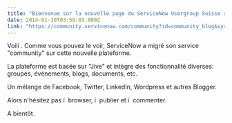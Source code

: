 ```yaml
---
title: "Bienvenue sur la nouvelle page du ServiceNow Usergroup Suisse romande sur community"
date: 2014-01-30T03:59:03.000Z
link: "https://community.servicenow.com/community?id=community_blog&sys_id=be8de669dbd0dbc01dcaf3231f96195f"
---
```

<p>Voilí . Comme vous pouvez le voir, ServiceNow a migré son service "community" sur cette nouvelle plateforme.</p><p>La plateforme est basée sur "Jive" et intègre des fonctionnalité diverses: groupes, événements, blogs, documents, etc.</p><p>Un mélange de Facebook, Twitter, LinkedIn, Wordpress et autres Blogger.</p><p>Alors n'hésitez pas í  browser, í  publier et í  commenter.</p><p>A bientôt.</p>